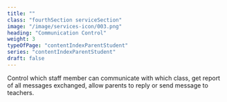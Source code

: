 ```yaml
---
title: ""
class: "fourthSection serviceSection"
image: "/image/services-icon/003.png"
heading: "Communication Control"
weight: 3
typeOfPage: "contentIndexParentStudent"
series: "contentIndexParentStudent"
draft: false
---
```


Control which staff member can communicate with which class, get report of all messages exchanged, allow parents to reply or send message to teachers. 
